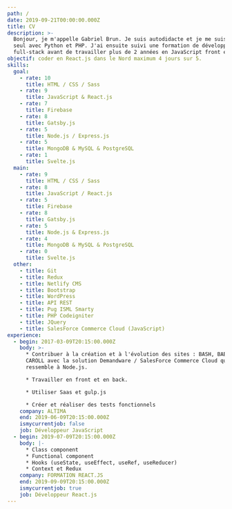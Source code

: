 ```yaml
---
path: /
date: 2019-09-21T00:00:00.000Z
title: CV
description: >-
  Bonjour, je m'appelle Gabriel Brun. Je suis autodidacte et je me suis initié
  seul avec Python et PHP. J'ai ensuite suivi une formation de développeur
  full-stack avant de travailler plus de 2 années en JavaScript front et back.
objectif: coder en React.js dans le Nord maximum 4 jours sur 5.
skills:
  goal:
    - rate: 10
      title: HTML / CSS / Sass
    - rate: 9
      title: JavaScript & React.js
    - rate: 7
      title: Firebase
    - rate: 8
      title: Gatsby.js
    - rate: 5
      title: Node.js / Express.js
    - rate: 5
      title: MongoDB & MySQL & PostgreSQL
    - rate: 1
      title: Svelte.js
  main:
    - rate: 9
      title: HTML / CSS / Sass
    - rate: 8
      title: JavaScript / React.js
    - rate: 5
      title: Firebase
    - rate: 8
      title: Gatsby.js
    - rate: 5
      title: Node.js & Express.js
    - rate: 4
      title: MongoDB & MySQL & PostgreSQL
    - rate: 0
      title: Svelte.js
  other:
    - title: Git
    - title: Redux
    - title: Netlify CMS
    - title: Bootstrap
    - title: WordPress
    - title: API REST
    - title: Pug ISML Smarty
    - title: PHP Codeigniter
    - title: JQuery
    - title: SalesForce Commerce Cloud (JavaScript)
experience:
  - begin: 2017-03-09T20:15:00.000Z
    body: >-
      * Contribuer à la création et à l'évolution des sites : BASH, BABYLISS et
      CAROLL avec la solution Demandware / SalesForce Commerce Cloud qui
      ressemble à Node.js.

      * Travailler en front et en back.

      * Utiliser Saas et gulp.js

      * Créer et réaliser des tests fonctionnels
    company: ALTIMA
    end: 2019-06-09T20:15:00.000Z
    ismycurrentjob: false
    job: Développeur JavaScript
  - begin: 2019-07-09T20:15:00.000Z
    body: |-
      * Class component
      * Functional component
      * Hooks (useState, useEffect, useRef, useReducer)
      * Context et Redux
    company: FORMATION REACT.JS
    end: 2019-09-09T20:15:00.000Z
    ismycurrentjob: true
    job: Développeur React.js
---
```


